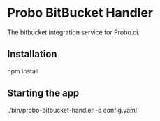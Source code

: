 # Probo BitBucket Handler

The bitbucket integration service for Probo.ci.

## Installation

npm install

## Starting the app

./bin/probo-bitbucket-handler -c config.yaml
